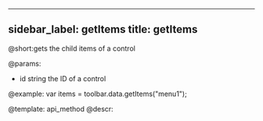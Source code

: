 
---
sidebar_label: getItems
title: getItems
---          

@short:gets the child items of a control

@params:
- id 		string		 the ID of a control




@example:
var items = toolbar.data.getItems("menu1");

@template: api_method
@descr: